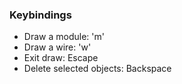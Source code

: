 ### Keybindings
- Draw a module: 'm'
- Draw a wire: 'w'
- Exit draw: Escape
- Delete selected objects: Backspace

